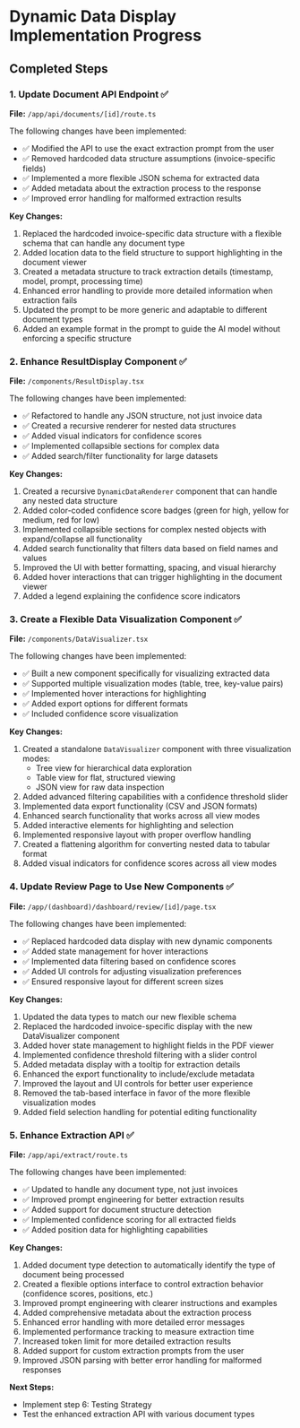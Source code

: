 # Dynamic Data Display Implementation Progress

## Completed Steps

### 1. Update Document API Endpoint ✅

**File:** `/app/api/documents/[id]/route.ts`

The following changes have been implemented:

- ✅ Modified the API to use the exact extraction prompt from the user
- ✅ Removed hardcoded data structure assumptions (invoice-specific fields)
- ✅ Implemented a more flexible JSON schema for extracted data
- ✅ Added metadata about the extraction process to the response
- ✅ Improved error handling for malformed extraction results

**Key Changes:**
1. Replaced the hardcoded invoice-specific data structure with a flexible schema that can handle any document type
2. Added location data to the field structure to support highlighting in the document viewer
3. Created a metadata structure to track extraction details (timestamp, model, prompt, processing time)
4. Enhanced error handling to provide more detailed information when extraction fails
5. Updated the prompt to be more generic and adaptable to different document types
6. Added an example format in the prompt to guide the AI model without enforcing a specific structure

### 2. Enhance ResultDisplay Component ✅

**File:** `/components/ResultDisplay.tsx`

The following changes have been implemented:

- ✅ Refactored to handle any JSON structure, not just invoice data
- ✅ Created a recursive renderer for nested data structures
- ✅ Added visual indicators for confidence scores
- ✅ Implemented collapsible sections for complex data
- ✅ Added search/filter functionality for large datasets

**Key Changes:**
1. Created a recursive `DynamicDataRenderer` component that can handle any nested data structure
2. Added color-coded confidence score badges (green for high, yellow for medium, red for low)
3. Implemented collapsible sections for complex nested objects with expand/collapse all functionality
4. Added search functionality that filters data based on field names and values
5. Improved the UI with better formatting, spacing, and visual hierarchy
6. Added hover interactions that can trigger highlighting in the document viewer
7. Added a legend explaining the confidence score indicators

### 3. Create a Flexible Data Visualization Component ✅

**File:** `/components/DataVisualizer.tsx`

The following changes have been implemented:

- ✅ Built a new component specifically for visualizing extracted data
- ✅ Supported multiple visualization modes (table, tree, key-value pairs)
- ✅ Implemented hover interactions for highlighting
- ✅ Added export options for different formats
- ✅ Included confidence score visualization

**Key Changes:**
1. Created a standalone `DataVisualizer` component with three visualization modes:
   - Tree view for hierarchical data exploration
   - Table view for flat, structured viewing
   - JSON view for raw data inspection
2. Added advanced filtering capabilities with a confidence threshold slider
3. Implemented data export functionality (CSV and JSON formats)
4. Enhanced search functionality that works across all view modes
5. Added interactive elements for highlighting and selection
6. Implemented responsive layout with proper overflow handling
7. Created a flattening algorithm for converting nested data to tabular format
8. Added visual indicators for confidence scores across all view modes

### 4. Update Review Page to Use New Components ✅

**File:** `/app/(dashboard)/dashboard/review/[id]/page.tsx`

The following changes have been implemented:

- ✅ Replaced hardcoded data display with new dynamic components
- ✅ Added state management for hover interactions
- ✅ Implemented data filtering based on confidence scores
- ✅ Added UI controls for adjusting visualization preferences
- ✅ Ensured responsive layout for different screen sizes

**Key Changes:**
1. Updated the data types to match our new flexible schema
2. Replaced the hardcoded invoice-specific display with the new DataVisualizer component
3. Added hover state management to highlight fields in the PDF viewer
4. Implemented confidence threshold filtering with a slider control
5. Added metadata display with a tooltip for extraction details
6. Enhanced the export functionality to include/exclude metadata
7. Improved the layout and UI controls for better user experience
8. Removed the tab-based interface in favor of the more flexible visualization modes
9. Added field selection handling for potential editing functionality

### 5. Enhance Extraction API ✅

**File:** `/app/api/extract/route.ts`

The following changes have been implemented:

- ✅ Updated to handle any document type, not just invoices
- ✅ Improved prompt engineering for better extraction results
- ✅ Added support for document structure detection
- ✅ Implemented confidence scoring for all extracted fields
- ✅ Added position data for highlighting capabilities

**Key Changes:**
1. Added document type detection to automatically identify the type of document being processed
2. Created a flexible options interface to control extraction behavior (confidence scores, positions, etc.)
3. Improved prompt engineering with clearer instructions and examples
4. Added comprehensive metadata about the extraction process
5. Enhanced error handling with more detailed error messages
6. Implemented performance tracking to measure extraction time
7. Increased token limit for more detailed extraction results
8. Added support for custom extraction prompts from the user
9. Improved JSON parsing with better error handling for malformed responses

**Next Steps:**
- Implement step 6: Testing Strategy
- Test the enhanced extraction API with various document types



